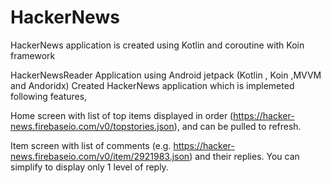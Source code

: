 # HackerNews

HackerNews application is created using Kotlin and coroutine with Koin framework

HackerNewsReader Application using Android jetpack (Kotlin , Koin ,MVVM and Andoridx)
Created HackerNews application which is implemeted following features,

Home screen with list of top items displayed in order (https://hacker-news.firebaseio.com/v0/topstories.json), and can be pulled to refresh.

Item screen with list of comments (e.g. https://hacker-news.firebaseio.com/v0/item/2921983.json) and their replies. You can simplify to display only 1 level of reply.

